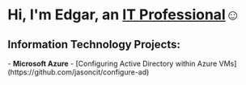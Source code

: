 <h1>Hi, I'm Edgar, an <a href="https://www.linkedin.com/in/jasoncit/">IT Professional</a>☺</h1>

<h2> Information Technology Projects:</h2>
- <b>Microsoft Azure</b>
  - [Configuring Active Directory within Azure VMs](https://github.com/jasoncit/configure-ad)
<p align="center">
</p>
